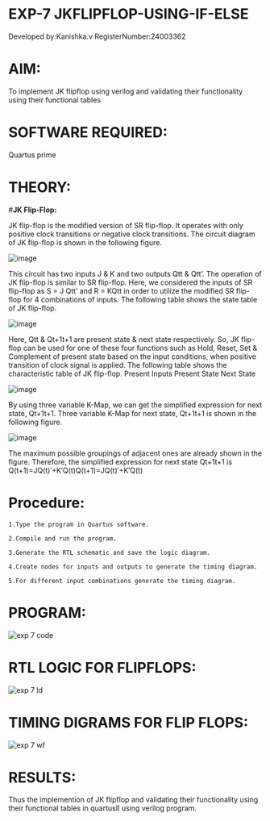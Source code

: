 # EXP-7 JKFLIPFLOP-USING-IF-ELSE
 Developed by:Kanishka.v  RegisterNumber:24003362

# **AIM:** 

To implement  JK flipflop using verilog and validating their functionality using their functional tables

# **SOFTWARE REQUIRED:**

Quartus prime

# **THEORY:**

#**JK Flip-Flop:**

JK flip-flop is the modified version of SR flip-flop. It operates with only positive clock transitions or negative clock transitions. The circuit diagram of JK flip-flop is shown in the following figure.

![image](https://github.com/naavaneetha/JKFLIPFLOP-USING-IF-ELSE/assets/154305477/a649c30b-232b-4558-b188-fd6c09845180)


This circuit has two inputs J & K and two outputs Qtt & Qtt’. The operation of JK flip-flop is similar to SR flip-flop. Here, we considered the inputs of SR flip-flop as S = J Qtt’ and R = KQtt in order to utilize the modified SR flip-flop for 4 combinations of inputs. The following table shows the state table of JK flip-flop.

![image](https://github.com/naavaneetha/JKFLIPFLOP-USING-IF-ELSE/assets/154305477/c4360742-e8a8-4937-b089-c46c0433f9a3)

 
Here, Qtt & Qt+1t+1 are present state & next state respectively. So, JK flip-flop can be used for one of these four functions such as Hold, Reset, Set & Complement of present state based on the input conditions, when positive transition of clock signal is applied. The following table shows the characteristic table of JK flip-flop. Present Inputs Present State Next State
 
![image](https://github.com/naavaneetha/JKFLIPFLOP-USING-IF-ELSE/assets/154305477/6c275261-a6d5-4c37-a3a7-1e88ca11c4cd)

By using three variable K-Map, we can get the simplified expression for next state, Qt+1t+1. Three variable K-Map for next state, Qt+1t+1 is shown in the following figure.
 
![image](https://github.com/naavaneetha/JKFLIPFLOP-USING-IF-ELSE/assets/154305477/5174f41b-0ce0-4329-a372-6d1943ea6673)

The maximum possible groupings of adjacent ones are already shown in the figure. Therefore, the simplified expression for next state Qt+1t+1 is Q(t+1)=JQ(t)′+K′Q(t)Q(t+1)=JQ(t)′+K′Q(t)

# **Procedure:**
```
1.Type the program in Quartus software.

2.Compile and run the program.

3.Generate the RTL schematic and save the logic diagram.

4.Create nodes for inputs and outputs to generate the timing diagram.

5.For different input combinations generate the timing diagram.
```

# **PROGRAM:**

![exp 7 code](https://github.com/user-attachments/assets/e6b6b4d6-8dd3-4a38-939c-dee0af081053)


# **RTL LOGIC FOR FLIPFLOPS:**

![exp 7 ld](https://github.com/user-attachments/assets/51a67626-91e6-485f-be94-b61649c06fc3)


# **TIMING DIGRAMS FOR FLIP FLOPS:**

![exp 7 wf](https://github.com/user-attachments/assets/f3008874-7098-40ee-ae75-9ba5b2fc5690)


# **RESULTS:**
  Thus the implemention of JK flipflop and validating their functionality using their functional tables in quartusII using verilog program.
